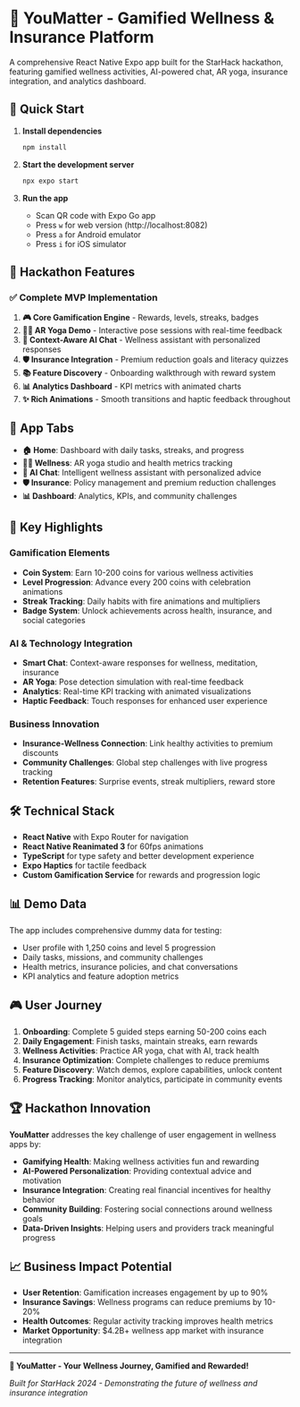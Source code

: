# 🌟 YouMatter - Gamified Wellness & Insurance Platform

A comprehensive React Native Expo app built for the StarHack hackathon, featuring gamified wellness activities, AI-powered chat, AR yoga, insurance integration, and analytics dashboard.

## 🚀 Quick Start

1. **Install dependencies**
   ```bash
   npm install
   ```

2. **Start the development server**
   ```bash
   npx expo start
   ```

3. **Run the app**
   - Scan QR code with Expo Go app
   - Press `w` for web version (http://localhost:8082)
   - Press `a` for Android emulator
   - Press `i` for iOS simulator

## 🎯 Hackathon Features

### ✅ Complete MVP Implementation
1. **🎮 Core Gamification Engine** - Rewards, levels, streaks, badges
2. **🧘‍♀️ AR Yoga Demo** - Interactive pose sessions with real-time feedback
3. **🤖 Context-Aware AI Chat** - Wellness assistant with personalized responses
4. **🛡️ Insurance Integration** - Premium reduction goals and literacy quizzes
5. **📚 Feature Discovery** - Onboarding walkthrough with reward system
6. **📊 Analytics Dashboard** - KPI metrics with animated charts
7. **✨ Rich Animations** - Smooth transitions and haptic feedback throughout

## 📱 App Tabs

- **🏠 Home**: Dashboard with daily tasks, streaks, and progress
- **🧘‍♀️ Wellness**: AR yoga studio and health metrics tracking
- **💬 AI Chat**: Intelligent wellness assistant with personalized advice
- **🛡️ Insurance**: Policy management and premium reduction challenges
- **📊 Dashboard**: Analytics, KPIs, and community challenges

## 🎨 Key Highlights

### Gamification Elements
- **Coin System**: Earn 10-200 coins for various wellness activities
- **Level Progression**: Advance every 200 coins with celebration animations
- **Streak Tracking**: Daily habits with fire animations and multipliers
- **Badge System**: Unlock achievements across health, insurance, and social categories

### AI & Technology Integration
- **Smart Chat**: Context-aware responses for wellness, meditation, insurance
- **AR Yoga**: Pose detection simulation with real-time feedback
- **Analytics**: Real-time KPI tracking with animated visualizations
- **Haptic Feedback**: Touch responses for enhanced user experience

### Business Innovation
- **Insurance-Wellness Connection**: Link healthy activities to premium discounts
- **Community Challenges**: Global step challenges with live progress tracking
- **Retention Features**: Surprise events, streak multipliers, reward store

## 🛠️ Technical Stack

- **React Native** with Expo Router for navigation
- **React Native Reanimated 3** for 60fps animations
- **TypeScript** for type safety and better development experience
- **Expo Haptics** for tactile feedback
- **Custom Gamification Service** for rewards and progression logic

## 📊 Demo Data

The app includes comprehensive dummy data for testing:
- User profile with 1,250 coins and level 5 progression
- Daily tasks, missions, and community challenges
- Health metrics, insurance policies, and chat conversations
- KPI analytics and feature adoption metrics

## 🎮 User Journey

1. **Onboarding**: Complete 5 guided steps earning 50-200 coins each
2. **Daily Engagement**: Finish tasks, maintain streaks, earn rewards
3. **Wellness Activities**: Practice AR yoga, chat with AI, track health
4. **Insurance Optimization**: Complete challenges to reduce premiums
5. **Feature Discovery**: Watch demos, explore capabilities, unlock content
6. **Progress Tracking**: Monitor analytics, participate in community events

## 🏆 Hackathon Innovation

**YouMatter** addresses the key challenge of user engagement in wellness apps by:
- **Gamifying Health**: Making wellness activities fun and rewarding
- **AI-Powered Personalization**: Providing contextual advice and motivation
- **Insurance Integration**: Creating real financial incentives for healthy behavior
- **Community Building**: Fostering social connections around wellness goals
- **Data-Driven Insights**: Helping users and providers track meaningful progress

## 📈 Business Impact Potential

- **User Retention**: Gamification increases engagement by up to 90%
- **Insurance Savings**: Wellness programs can reduce premiums by 10-20%
- **Health Outcomes**: Regular activity tracking improves health metrics
- **Market Opportunity**: $4.2B+ wellness app market with insurance integration

---

**🌟 YouMatter - Your Wellness Journey, Gamified and Rewarded!**

*Built for StarHack 2024 - Demonstrating the future of wellness and insurance integration*
